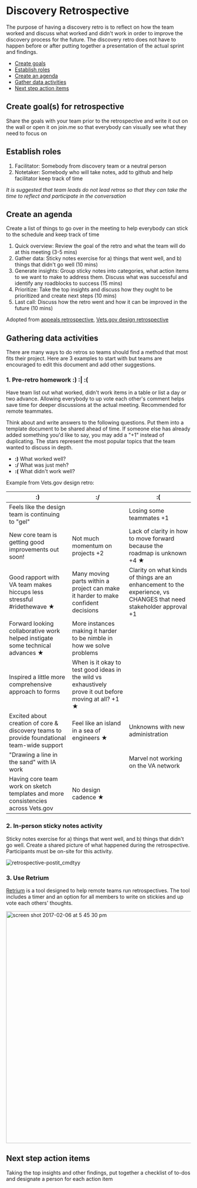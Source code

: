 # Discovery Retrospective

The purpose of having a discovery retro is to reflect on how the team worked and discuss what worked and didn't work in order to improve the discovery process for the future. The discovery retro does not have to happen before or after putting together a presentation of the actual sprint and findings.

- [Create goals](#goals)
- [Establish roles](#roles)
- [Create an agenda](#agenda)
- [Gather data activities](#gatherdata)
- [Next step action items](#nextstep)

<a id="goals"></a>
## Create goal(s) for retrospective

Share the goals with your team prior to the retrospective and write it out on the wall or open it on join.me so that everybody can visually see what they need to focus on

<a id="roles"></a>
## Establish roles
1. Facilitator: Somebody from discovery team or a neutral person
2. Notetaker: Somebody who will take notes, add to github and help facilitator keep track of time

_It is suggested that team leads do not lead retros so that they can take the time to reflect and participate in the conversation_

<a id="agenda"></a>
## Create an agenda

Create a list of things to go over in the meeting to help everybody can stick to the schedule and keep track of time

1. Quick overview: Review the goal of the retro and what the team will do at this meeting (3-5 mins)
2. Gather data: Sticky notes exercise for a) things that went well, and b) things that didn't go well (10 mins)
3. Generate insights: Group sticky notes into categories, what action items to we want to make to address them. Discuss what was successful and identify any roadblocks to success (15 mins)
4. Prioritize: Take the top insights and discuss how they ought to be prioritized and create next steps (10 mins)
5. Last call: Discuss how the retro went and how it can be improved in the future (10 mins)

Adopted from [appeals retrospective](https://github.com/department-of-veterans-affairs/appeals-pm/blob/master/administration/operations/how-we-work/meetings/Retrospective.md), [Vets.gov design retrospective](https://github.com/department-of-veterans-affairs/vets.gov-team/blob/master/Practice%20Areas/Design/meetings/Retrospective-2017-01-26.md)

<a id="gatherdata"></a>
## Gathering data activities

There are many ways to do retros so teams should find a method that most fits their project. Here are 3 examples to start with but teams are encouraged to edit this document and add other suggestions. 

### 1. Pre-retro homework :) :| :( 
Have team list out what worked, didn't work items in a table or list a day or two advance. Allowing everybody to up vote each other's comment helps save time for deeper discussions at the actual meeting. Recommended for remote teammates. 

Think about and write answers to the following questions. Put them into a template document to be shared ahead of time. If someone else has already added something you'd like to say, you may add a "+1" instead of duplicating. The stars represent the most popular topics that the team wanted to discuss in depth. 

- **:)** What worked well?
- **:/** What was just meh?
- **:(** What didn't work well?

Example from Vets.gov design retro:

| :) | :/ | :( |
|---|---|---|
| Feels like the design team is continuing to "gel" | | Losing some teammates +1 |
| New core team is getting good improvements out soon! | Not much momentum on projects +2 | Lack of clarity in how to move forward because the roadmap is unknown +4 ★ |
| Good rapport with VA team makes hiccups less stressful #ridethewave ★ | Many moving parts within a project can make it harder to make confident decisions | Clarity on what kinds of things are an enhancement to the experience, vs CHANGES that need stakeholder approval +1 |
| Forward looking collaborative work helped instigate some technical advances ★ | More instances making it harder to be nimble in how we solve problems |  |
| Inspired a little more comprehensive approach to forms | When is it okay to test good ideas in the wild vs exhaustively prove it out before moving at all? +1 ★ |  |
| Excited about creation of core & discovery teams to provide foundational team-wide support | Feel like an island in a sea of engineers ★ | Unknowns with new administration |
| "Drawing a line in the sand" with IA work | | Marvel not working on the VA network |
| Having core team work on sketch templates and more consistencies across Vets.gov | No design cadence ★ | |

### 2. In-person sticky notes activity 
Sticky notes exercise for a) things that went well, and b) things that didn't go well. Create a shared picture of what happened during the retrospective. Participants must be on-site for this activity. 

![retrospective-postit_cmdtyy](https://cloud.githubusercontent.com/assets/13420618/22669688/df61c374-ec93-11e6-8d7e-974ea0e7102d.jpg)

### 3. Use Retrium

[Retrium](https://www.retrium.com/) is a tool designed to help remote teams run retrospectives. The tool includes a timer and an option for all members to write on stickies and up vote each others' thoughts. 

<img width="633" alt="screen shot 2017-02-06 at 5 45 30 pm" src="https://cloud.githubusercontent.com/assets/13420618/22669755/14c6bcea-ec94-11e6-8935-75a2420b17ea.png">

<a id="nextstep"></a>
## Next step action items
Taking the top insights and other findings, put together a checklist of to-dos and designate a person for each action item
